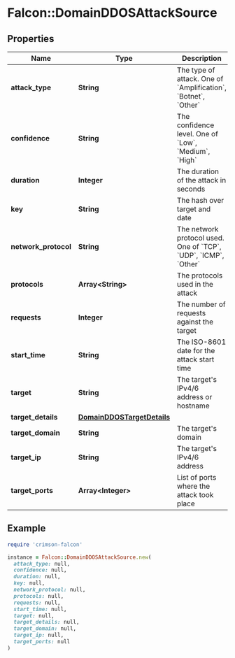 # Falcon::DomainDDOSAttackSource

## Properties

| Name | Type | Description | Notes |
| ---- | ---- | ----------- | ----- |
| **attack_type** | **String** | The type of attack. One of &#x60;Amplification&#x60;, &#x60;Botnet&#x60;, &#x60;Other&#x60; |  |
| **confidence** | **String** | The confidence level. One of &#x60;Low&#x60;, &#x60;Medium&#x60;, &#x60;High&#x60; |  |
| **duration** | **Integer** | The duration of the attack in seconds |  |
| **key** | **String** | The hash over target and date |  |
| **network_protocol** | **String** | The network protocol used. One of &#x60;TCP&#x60;, &#x60;UDP&#x60;, &#x60;ICMP&#x60;, &#x60;Other&#x60; |  |
| **protocols** | **Array&lt;String&gt;** | The protocols used in the attack |  |
| **requests** | **Integer** | The number of requests against the target |  |
| **start_time** | **String** | The ISO-8601 date for the attack start time |  |
| **target** | **String** | The target&#39;s IPv4/6 address or hostname |  |
| **target_details** | [**DomainDDOSTargetDetails**](DomainDDOSTargetDetails.md) |  |  |
| **target_domain** | **String** | The target&#39;s domain |  |
| **target_ip** | **String** | The target&#39;s IPv4/6 address |  |
| **target_ports** | **Array&lt;Integer&gt;** | List of ports where the attack took place |  |

## Example

```ruby
require 'crimson-falcon'

instance = Falcon::DomainDDOSAttackSource.new(
  attack_type: null,
  confidence: null,
  duration: null,
  key: null,
  network_protocol: null,
  protocols: null,
  requests: null,
  start_time: null,
  target: null,
  target_details: null,
  target_domain: null,
  target_ip: null,
  target_ports: null
)
```

